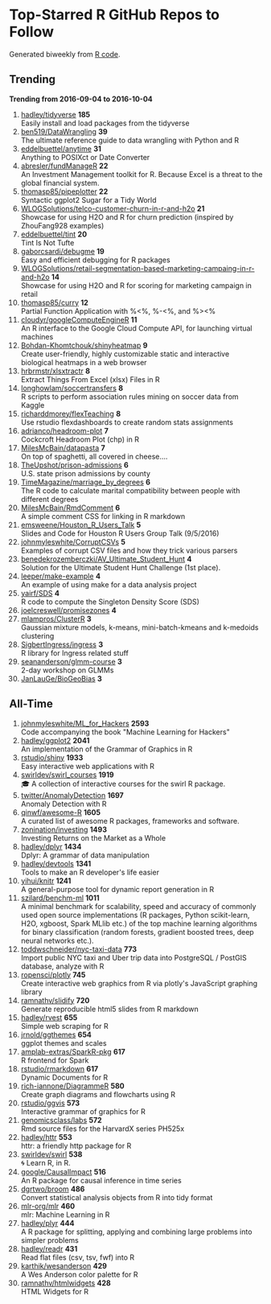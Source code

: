 # Top-Starred R GitHub Repos to Follow

Generated biweekly from [R code](https://github.com/qinwf/awesome-R/blob/master/trending_repo.R).

## Trending

**Trending from 2016-09-04 to 2016-10-04**

1. [hadley/tidyverse](https://github.com/hadley/tidyverse) **185**<br/>Easily install and load packages from the tidyverse
1. [ben519/DataWrangling](https://github.com/ben519/DataWrangling) **39**<br/>The ultimate reference guide to data wrangling with Python and R
1. [eddelbuettel/anytime](https://github.com/eddelbuettel/anytime) **31**<br/>Anything to POSIXct or Date Converter
1. [abresler/fundManageR](https://github.com/abresler/fundManageR) **22**<br/>An Investment Management toolkit for R.  Because Excel is a threat to the global financial system.
1. [thomasp85/pipeplotter](https://github.com/thomasp85/pipeplotter) **22**<br/>Syntactic ggplot2 Sugar for a Tidy World
1. [WLOGSolutions/telco-customer-churn-in-r-and-h2o](https://github.com/WLOGSolutions/telco-customer-churn-in-r-and-h2o) **21**<br/>Showcase for using H2O and R for churn prediction (inspired by ZhouFang928 examples)
1. [eddelbuettel/tint](https://github.com/eddelbuettel/tint) **20**<br/>Tint Is Not Tufte
1. [gaborcsardi/debugme](https://github.com/gaborcsardi/debugme) **19**<br/>Easy and efficient debugging for R packages
1. [WLOGSolutions/retail-segmentation-based-marketing-campaing-in-r-and-h2o](https://github.com/WLOGSolutions/retail-segmentation-based-marketing-campaing-in-r-and-h2o) **14**<br/>Showcase for using H2O and R for scoring for marketing campaign in retail
1. [thomasp85/curry](https://github.com/thomasp85/curry) **12**<br/>Partial Function Application with %<%, %-<%, and %><%
1. [cloudyr/googleComputeEngineR](https://github.com/cloudyr/googleComputeEngineR) **11**<br/>An R interface to the Google Cloud Compute API, for launching virtual machines
1. [Bohdan-Khomtchouk/shinyheatmap](https://github.com/Bohdan-Khomtchouk/shinyheatmap) **9**<br/>Create user-friendly, highly customizable static and interactive biological heatmaps in a web browser
1. [hrbrmstr/xlsxtractr](https://github.com/hrbrmstr/xlsxtractr) **8**<br/>Extract Things From Excel (xlsx) Files in R
1. [longhowlam/soccertransfers](https://github.com/longhowlam/soccertransfers) **8**<br/>R scripts to perform association rules mining on soccer data from Kaggle
1. [richarddmorey/flexTeaching](https://github.com/richarddmorey/flexTeaching) **8**<br/>Use rstudio flexdashboards to create random stats assignments
1. [adrianco/headroom-plot](https://github.com/adrianco/headroom-plot) **7**<br/>Cockcroft Headroom Plot (chp) in R
1. [MilesMcBain/datapasta](https://github.com/MilesMcBain/datapasta) **7**<br/>On top of spaghetti, all covered in cheese....
1. [TheUpshot/prison-admissions](https://github.com/TheUpshot/prison-admissions) **6**<br/>U.S. state prison admissions by county
1. [TimeMagazine/marriage_by_degrees](https://github.com/TimeMagazine/marriage_by_degrees) **6**<br/>The R code to calculate marital compatibility between people with different degrees
1. [MilesMcBain/RmdComment](https://github.com/MilesMcBain/RmdComment) **6**<br/>A simple comment CSS for linking in R markdown
1. [emsweene/Houston_R_Users_Talk](https://github.com/emsweene/Houston_R_Users_Talk) **5**<br/>Slides and Code for Houston R Users Group Talk (9/5/2016) 
1. [johnmyleswhite/CorruptCSVs](https://github.com/johnmyleswhite/CorruptCSVs) **5**<br/>Examples of corrupt CSV files and how they trick various parsers
1. [benedekrozemberczki/AV_Ultimate_Student_Hunt](https://github.com/benedekrozemberczki/AV_Ultimate_Student_Hunt) **4**<br/>Solution for the Ultimate Student Hunt Challenge (1st place).
1. [leeper/make-example](https://github.com/leeper/make-example) **4**<br/>An example of using make for a data analysis project
1. [yairf/SDS](https://github.com/yairf/SDS) **4**<br/>R code to compute the Singleton Density Score (SDS)
1. [joelcreswell/promisezones](https://github.com/joelcreswell/promisezones) **4**<br/>
1. [mlampros/ClusterR](https://github.com/mlampros/ClusterR) **3**<br/>Gaussian mixture models, k-means, mini-batch-kmeans and k-medoids clustering
1. [SigbertIngress/ingress](https://github.com/SigbertIngress/ingress) **3**<br/>R library for Ingress related stuff
1. [seananderson/glmm-course](https://github.com/seananderson/glmm-course) **3**<br/>2-day workshop on GLMMs
1. [JanLauGe/BioGeoBias](https://github.com/JanLauGe/BioGeoBias) **3**<br/>


## All-Time

1. [johnmyleswhite/ML_for_Hackers](https://github.com/johnmyleswhite/ML_for_Hackers) **2593**<br/>Code accompanying the book "Machine Learning for Hackers"
1. [hadley/ggplot2](https://github.com/hadley/ggplot2) **2041**<br/>An implementation of the Grammar of Graphics in R
1. [rstudio/shiny](https://github.com/rstudio/shiny) **1933**<br/>Easy interactive web applications with R
1. [swirldev/swirl_courses](https://github.com/swirldev/swirl_courses) **1919**<br/>:mortar_board: A collection of interactive courses for the swirl R package.
1. [twitter/AnomalyDetection](https://github.com/twitter/AnomalyDetection) **1697**<br/>Anomaly Detection with R
1. [qinwf/awesome-R](https://github.com/qinwf/awesome-R) **1605**<br/>A curated list of awesome R packages, frameworks and software.
1. [zonination/investing](https://github.com/zonination/investing) **1493**<br/>Investing Returns on the Market as a Whole
1. [hadley/dplyr](https://github.com/hadley/dplyr) **1434**<br/>Dplyr: A grammar of data manipulation
1. [hadley/devtools](https://github.com/hadley/devtools) **1341**<br/>Tools to make an R developer's life easier
1. [yihui/knitr](https://github.com/yihui/knitr) **1241**<br/>A general-purpose tool for dynamic report generation in R
1. [szilard/benchm-ml](https://github.com/szilard/benchm-ml) **1011**<br/>A minimal benchmark for scalability, speed and accuracy of commonly used open source implementations (R packages, Python scikit-learn, H2O, xgboost, Spark MLlib etc.) of the top machine learning algorithms for binary classification (random forests, gradient boosted trees, deep neural networks etc.).
1. [toddwschneider/nyc-taxi-data](https://github.com/toddwschneider/nyc-taxi-data) **773**<br/>Import public NYC taxi and Uber trip data into PostgreSQL / PostGIS database, analyze with R
1. [ropensci/plotly](https://github.com/ropensci/plotly) **745**<br/>Create interactive web graphics from R via plotly's JavaScript graphing library
1. [ramnathv/slidify](https://github.com/ramnathv/slidify) **720**<br/>Generate reproducible html5 slides from R markdown
1. [hadley/rvest](https://github.com/hadley/rvest) **655**<br/>Simple web scraping for R
1. [jrnold/ggthemes](https://github.com/jrnold/ggthemes) **654**<br/>ggplot themes and scales
1. [amplab-extras/SparkR-pkg](https://github.com/amplab-extras/SparkR-pkg) **617**<br/>R frontend for Spark
1. [rstudio/rmarkdown](https://github.com/rstudio/rmarkdown) **617**<br/>Dynamic Documents for R
1. [rich-iannone/DiagrammeR](https://github.com/rich-iannone/DiagrammeR) **580**<br/>Create graph diagrams and flowcharts using R
1. [rstudio/ggvis](https://github.com/rstudio/ggvis) **573**<br/>Interactive grammar of graphics for R
1. [genomicsclass/labs](https://github.com/genomicsclass/labs) **572**<br/>Rmd source files for the HarvardX series PH525x
1. [hadley/httr](https://github.com/hadley/httr) **553**<br/>httr: a friendly http package for R
1. [swirldev/swirl](https://github.com/swirldev/swirl) **538**<br/>:cyclone: Learn R, in R.
1. [google/CausalImpact](https://github.com/google/CausalImpact) **516**<br/>An R package for causal inference in time series
1. [dgrtwo/broom](https://github.com/dgrtwo/broom) **486**<br/>Convert statistical analysis objects from R into tidy format
1. [mlr-org/mlr](https://github.com/mlr-org/mlr) **460**<br/>mlr: Machine Learning in R 
1. [hadley/plyr](https://github.com/hadley/plyr) **444**<br/>A R package for splitting, applying and combining large problems into simpler problems
1. [hadley/readr](https://github.com/hadley/readr) **431**<br/>Read flat files (csv, tsv, fwf) into R
1. [karthik/wesanderson](https://github.com/karthik/wesanderson) **429**<br/>A Wes Anderson color palette for R
1. [ramnathv/htmlwidgets](https://github.com/ramnathv/htmlwidgets) **428**<br/>HTML Widgets for R


